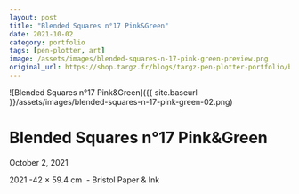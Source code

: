 ```yaml
---
layout: post
title: "Blended Squares n°17 Pink&Green"
date: 2021-10-02
category: portfolio
tags: [pen-plotter, art]
image: /assets/images/blended-squares-n-17-pink-green-preview.png
original_url: https://shop.targz.fr/blogs/targz-pen-plotter-portfolio/blended-squares-n-17-pink-green
---
```


![Blended Squares n°17 Pink&Green]({{ site.baseurl }}/assets/images/blended-squares-n-17-pink-green-02.png)

# Blended Squares n°17 Pink&Green
October 2, 2021

2021 -42 × 59.4 cm  - Bristol Paper & Ink